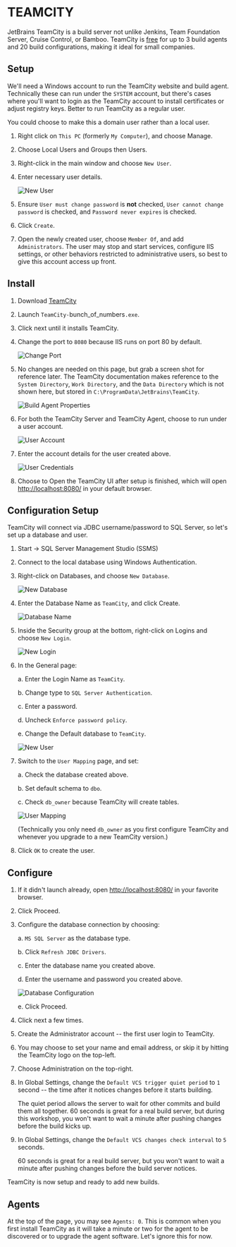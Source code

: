 TEAMCITY
========

JetBrains TeamCity is a build server not unlike Jenkins, Team Foundation Server, Cruise Control, or Bamboo.  TeamCity is [free](https://www.jetbrains.com/teamcity/buy/) for up to 3 build agents and 20 build configurations, making it ideal for small companies.


Setup
-----

We'll need a Windows account to run the TeamCity website and build agent.  Technically these can run under the `SYSTEM` account, but there's cases where you'll want to login as the TeamCity account to install certificates or adjust registry keys.  Better to run TeamCity as a regular user.

You could choose to make this a domain user rather than a local user.

1. Right click on `This PC` (formerly `My Computer`), and choose Manage.

2. Choose Local Users and Groups then Users.

3. Right-click in the main window and choose `New User`.

4. Enter necessary user details.

   ![New User](1-teamcity-user.png)

5. Ensure `User must change password` is **not** checked, `User cannot change password` is checked, and `Password never expires` is checked.

6. Click `Create`.

7. Open the newly created user, choose `Member Of`, and add `Administrators`.  The user may stop and start services, configure IIS settings, or other behaviors restricted to administrative users, so best to give this account access up front.


Install
-------

1. Download [TeamCity](https://www.jetbrains.com/teamcity/download/)

2. Launch `TeamCity-`bunch_of_numbers`.exe`.

3. Click next until it installs TeamCity.

4. Change the port to `8080` because IIS runs on port 80 by default.

   ![Change Port](3-change-port.png)

5. No changes are needed on this page, but grab a screen shot for reference later.  The TeamCity documentation makes reference to the `System Directory`, `Work Directory`, and the `Data Directory` which is not shown here, but stored in `C:\ProgramData\JetBrains\TeamCity`.

   ![Build Agent Properties](4-build-agent-properties.png)

6. For both the TeamCity Server and TeamCity Agent, choose to run under a user account.

   ![User Account](5-run-as-user-account.png)

7. Enter the account details for the user created above.

   ![User Credentials](6-user-credentials.png)

8. Choose to Open the TeamCity UI after setup is finished, which will open [http://localhost:8080/](http://localhost:8080/) in your default browser.


Configuration Setup
-------------------

TeamCity will connect via JDBC username/password to SQL Server, so let's set up a database and user.

1. Start -> SQL Server Management Studio (SSMS)

2. Connect to the local database using Windows Authentication.

3. Right-click on Databases, and choose `New Database`.

   ![New Database](7-new-database.png)

4. Enter the Database Name as `TeamCity`, and click Create.

   ![Database Name](8-database-name.png)

5. Inside the Security group at the bottom, right-click on Logins and choose `New Login`.

   ![New Login](9-new-login.png)

6. In the General page:

   a. Enter the Login Name as `TeamCity`.
   
   b. Change type to `SQL Server Authentication`.
   
   c. Enter a password.
   
   d. Uncheck `Enforce password policy`.
   
   e. Change the Default database to `TeamCity`.

   ![New User](10-database-user.png)

7. Switch to the `User Mapping` page, and set:

   a. Check the database created above.

   b. Set default schema to `dbo`.

   c. Check `db_owner` because TeamCity will create tables.

   ![User Mapping](11-database-user-mapping.png)

   (Technically you only need `db_owner` as you first configure TeamCity and whenever you upgrade to a new TeamCity version.)

8. Click `OK` to create the user.


Configure
---------

1. If it didn't launch already, open [http://localhost:8080/](http://localhost:8080/) in your favorite browser.

2. Click Proceed.

3. Configure the database connection by choosing:

   a. `MS SQL Server` as the database type.

   b. Click `Refresh JDBC Drivers`.

   c. Enter the database name you created above.

   d. Enter the username and password you created above.

   ![Database Configuration](12-database-configuration.png)

   e. Click Proceed.

3. Click next a few times.

4. Create the Administrator account -- the first user login to TeamCity.

5. You may choose to set your name and email address, or skip it by hitting the TeamCity logo on the top-left.

6. Choose Administration on the top-right.

7. In Global Settings, change the `Default VCS trigger quiet period` to `1` second -- the time after it notices changes before it starts building.

   The quiet period allows the server to wait for other commits and build them all together.  60 seconds is great for a real build server, but during this workshop, you won't want to wait a minute after pushing changes before the build kicks up.

7. In Global Settings, change the `Default VCS changes check interval` to `5` seconds.

    60 seconds is great for a real build server, but you won't want to wait a minute after pushing changes before the build server notices.

TeamCity is now setup and ready to add new builds.


Agents
------

At the top of the page, you may see `Agents: 0`.  This is common when you first install TeamCity as it will take a minute or two for the agent to be discovered or to upgrade the agent software.  Let's ignore this for now.
